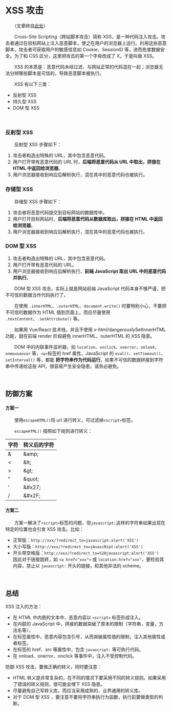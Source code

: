 # XSS 攻击

　　（文章转自[此处](https://www.freebuf.com/articles/web/185654.html)）
  
　　Cross-Site Scripting（跨站脚本攻击）简称 XSS，是一种代码注入攻击。攻击者通过在目标网站上注入恶意脚本，使之在用户的浏览器上运行。利用这些恶意脚本，攻击者可获取用户的敏感信息如 Cookie、SessionID 等，进而危害数据安全。为了和 CSS 区分，这里把攻击的第一个字母改成了 X，于是叫做 XSS。

　　XSS 的本质是：恶意代码未经过滤，与网站正常的代码混在一起；浏览器无法分辨哪些脚本是可信的，导致恶意脚本被执行。

　　XSS 有以下三类：
  * 反射型 XSS
  * 持久型 XSS
  * DOM 型 XSS
  
  <br>
  
### 反射型 XSS
　　反射型 XSS 步骤如下：  
1. 攻击者构造出特殊的 URL，其中包含恶意代码。  
2. 用户打开带有恶意代码的 URL 时，**后端将恶意代码从 URL 中取出，拼接在 HTML 中返回给浏览器**。  
3. 用户浏览器接收到响应后解析执行，混在其中的恶意代码也被执行。

### 存储型 XSS
　　存储型 XSS 步骤如下：  
1. 攻击者将恶意代码提交到目标网站的数据库中。
2. 用户打开目标网站时，**后端将恶意代码从数据库取出，拼接在 HTML 中返回给浏览器**。
3. 用户浏览器接收到响应后解析执行，混在其中的恶意代码也被执行。

### DOM 型 XSS
1. 攻击者构造出特殊的 URL，其中包含恶意代码。
2. 用户打开带有恶意代码的 URL。
3. 用户浏览器接收到响应后解析执行，**前端 JavaScript 取出 URL 中的恶意代码并执行**。

　　DOM 型 XSS 攻击，实际上就是网站前端 JavaScript 代码本身不够严谨，把不可信的数据当作代码执行了。

　　在使用 `.innerHTML`、`.outerHTML`、`document.write()` 时要特别小心，不要把不可信的数据作为 HTML 插到页面上，而应尽量使用 `.textContent`、`.setAttribute()` 等。

　　如果用 Vue/React 技术栈，并且不使用 v-html/dangerouslySetInnerHTML 功能，就在前端 render 阶段避免 innerHTML、outerHTML 的 XSS 隐患。

　　DOM 中的内联事件监听器，如 `location`、`onclick`、`onerror`、`onload`、`onmouseover` 等，`<a>`标签的 href 属性，JavaScript 的 `eval()`、`setTimeout()`、`setInterval()` 等，都能 **把字符串作为代码运行**。如果不可信的数据拼接到字符串中传递给这些 API，很容易产生安全隐患，请务必避免。
  
  
<br>

## 防御方案
#### 方案一
　　使用`escapeHTML()`将 url 进行转义，可过滤掉`<script>`标签。

　　`escapeHTML()` 按照如下规则进行转义： 

|字符|转义后的字符| 
|-|-| 
|&|\&amp;| 
|<|\&lt;| 
|>|\&gt;| 
|"|\&quot;| 
|'|\&#x27;| 
|/|\&#x2F;|

#### 方案二  
　　方案一解决了`<script>`标签的问题，但`javascript:`这样的字符串如果出现在特定的位置也会引发 XSS 攻击。比如：
 * 正常版：`http://xxx/?redirect_to=javascript:alert('XSS')`
 * 大小写版：`http://xxx/?redirect_to=jAvascRipt:alert('XSS')`
 * 开头带空格版：`http://xxx/?redirect_to=%20javascript:alert('XSS')`
　　因此对于链接跳转，如 `<a href="xxx">` 或 `location.href="xxx"`，要检验其内容，禁止以 `javascript:` 开头的链接，和其他非法的 scheme。
  
<br>

## 总结
XSS 注入的方法：
  * 在 HTML 中内嵌的文本中，恶意内容以 `<script>` 标签形成注入。
  * 在内联的 JavaScript 中，拼接的数据突破了原本的限制（字符串，变量，方法名等）。
  * 在标签属性中，恶意内容包含引号，从而突破属性值的限制，注入其他属性或者标签。
  * 在标签的 href、src 等属性中，包含 `javascript:` 等可执行代码。
  * 在 onload、onerror、onclick 等事件中，注入不受控制代码。

防御 XSS 攻击，要做正确的转义，同时要注意：
  * HTML 转义是非常复杂的，在不同的情况下要采用不同的转义规则。如果采用了错误的转义规则，很可能会埋下 XSS 隐患。
  * 尽量避免自己写转义库，而应当采用成熟的、业界通用的转义库。
  * 对于 DOM 型 XSS ，要注意不要将字符串执行为函数，执行前要做类型的判断。

